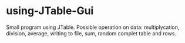 # using-JTable-Gui
Small program using JTable. Possible operation on data: multiplycation, division, average, writing to file, sum, random complet table and rows.

